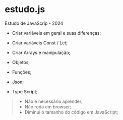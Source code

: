 # estudo.js
Estudo de JavaScrip - 2024

- Criar variáveis em geral e suas diferenças;
- Criar variáveis Const / Let;
- Criar Arrays e manipulação;
- Objetos;
- Funções;
- Json;
  
- Type Script;
> - Não é necessário aprender;
> - Não roda em browser;
> - Diminui o tamanho do código em JavaScript;
